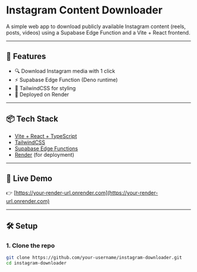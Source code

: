 # Instagram Content Downloader

A simple web app to download publicly available Instagram content (reels, posts, videos) using a Supabase Edge Function and a Vite + React frontend.

---

## 🧠 Features

- 🔍 Download Instagram media with 1 click
- ⚡ Supabase Edge Function (Deno runtime)
- 🧵 TailwindCSS for styling
- 🚀 Deployed on Render

---

## 📦 Tech Stack

- [Vite + React + TypeScript](https://vitejs.dev)
- [TailwindCSS](https://tailwindcss.com/)
- [Supabase Edge Functions](https://supabase.com/docs/guides/functions)
- [Render](https://render.com/) (for deployment)

---

## 🚀 Live Demo

👉 [https://your-render-url.onrender.com](https://your-render-url.onrender.com)

---

## 🛠️ Setup

### 1. Clone the repo

```bash
git clone https://github.com/your-username/instagram-downloader.git
cd instagram-downloader

